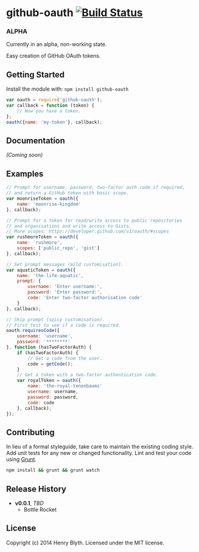 # github-oauth [![Build Status](https://secure.travis-ci.org/henrahmagix/github-oauth.png?branch=master)](http://travis-ci.org/henrahmagix/github-oauth)

### ALPHA
Currently in an alpha, non-working state.

Easy creation of GitHub OAuth tokens.

## Getting Started
Install the module with: `npm install github-oauth`

```javascript
var oauth = require('github-oauth');
var callback = function (token) {
    // Now you have a token.
};
oauth({name: 'my-token'}, callback);
```

## Documentation
_(Coming soon)_

## Examples
```javascript
// Prompt for username, password, two-factor auth code if required,
// and return a GitHub token with basic scope.
var moonriseToken = oauth({
    name: 'moonrise-kingdom'
}, callback);

// Prompt for a token for read/write access to public repositories
// and organisations and write access to Gists.
// More scopes: https://developer.github.com/v3/oauth/#scopes
var rushmoreToken = oauth({
    name: 'rushmore',
    scopes: ['public_repo', 'gist']
}, callback);

// Set prompt messages (mild customisation).
var aquaticToken = oauth({
    name: 'the-life-aquatic',
    prompt: {
        username: 'Enter username:',
        password: 'Enter password:',
        code: 'Enter two-factor authorisation code'
    }
}, callback);

// Skip prompt (spicy customisation).
// First test to see if a code is required.
oauth.requiresCode({
    username: 'username',
    password: '********'
}, function (hasTwoFactorAuth) {
    if (hasTwoFactorAuth) {
        // Get a code from the user.
        code = getCode();
    }
    // Get a token with a two-factor authentication code.
    var royalToken = oauth({
        name: 'the-royal-tenenbaums'
        username: username,
        password: password,
        code: code
    }, callback);
});
```

## Contributing
In lieu of a formal styleguide, take care to maintain the existing coding style. Add unit tests for any new or changed functionality. Lint and test your code using [Grunt](http://gruntjs.com/).

```bash
npm install && grunt && grunt watch
```

## Release History
- **v0.0.1**, *TBD*
    - Bottle Rocket

## License
Copyright (c) 2014 Henry Blyth. Licensed under the MIT license.

